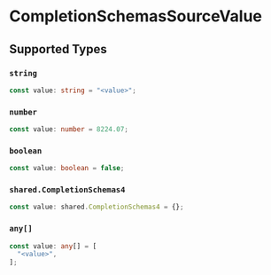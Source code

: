 # CompletionSchemasSourceValue


## Supported Types

### `string`

```typescript
const value: string = "<value>";
```

### `number`

```typescript
const value: number = 8224.07;
```

### `boolean`

```typescript
const value: boolean = false;
```

### `shared.CompletionSchemas4`

```typescript
const value: shared.CompletionSchemas4 = {};
```

### `any[]`

```typescript
const value: any[] = [
  "<value>",
];
```

